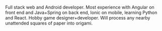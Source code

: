 Full stack web and Android developer. Most experience with Angular on front end and Java+Spring on back end, Ionic on mobile, learning Python and React. Hobby game designer+developer. Will process any nearby unattended squares of paper into origami.
